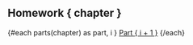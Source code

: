<script>
import { page } from '$app/stores'
let chapter, thispart;
$: {
	chapter = $page.path.split("/")[2];
	thispart = $page.path.split("/")[3];
	}

const parts = (thischapter) => {
	let parts = [];
	const allPosts = import.meta.globEager(`/src/routes/hw/2/*.md`);
	for (let path in allPosts) {
		if (path.match(/(\d).md$/)) {
			parts = [...parts, path.match(/(\d).md$/)[1]]
		}
	}
	return parts;	
}
</script>

## Homework { chapter }

<nav>
  {#each parts(chapter) as part, i }
	<a class:active={$page.path === `/hw/${chapter}/${i+1}`} sveltekit:prefetch href="/hw/{ chapter }/{ i + 1 }"><span class="full-text">Part </span>{ i + 1 }</a>
{/each}
</nav>

<style lang="sass">
nav 
	border: none
	color: #33c3f0
	display: flex
	gap: 10px
	justify-content: space-between
	overflow: hidden
	padding-bottom: 10px
	padding-top: 15px
	text-align: center
	width: 100%
	z-index: 9999

a
	background-color: #fff
	border-radius: 4px
	border: 1px solid $border
	box-sizing: border-box
	color: $primary
	cursor: pointer
	display: inline-block
	flex-grow: 1
	font-family: $fonts
	font-size: 11px
	font-weight: 600
	height: 38px
	letter-spacing: .1rem
	line-height: 38px
	margin-bottom: 1rem
	border-radius: 4px
	padding: 0 30px
	text-align: center
	text-decoration: none
	text-transform: uppercase
	white-space: nowrap
	&:hover 
		color: $secondary
		border-color: $secondary
		outline: 0
	&.active 
		box-shadow: 1px 1px 1px 1px $accent
	@media (max-width: 850px) 
		display: inline-block
		height: 38px
		padding: 0 15px
		border-radius: 4px

@media (max-width: 450px) 
	.full-text 
		display: none
		
</style>
